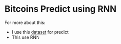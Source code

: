 # Bitcoins Predict using RNN

For more about this:

- I use this [dataset](https://www.kaggle.com/code/gauravduttakiit/bitcoin-price-prediction-using-different-models/data) for predict
- This use RNN
